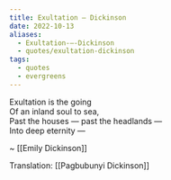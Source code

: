 ```yaml
---
title: Exultation — Dickinson
date: 2022-10-13
aliases:
  - Exultation-—-Dickinson
  - quotes/exultation-dickinson
tags:
  - quotes
  - evergreens
---
```

Exultation is the going  
Of an inland soul to sea,  
Past the houses — past the headlands —  
Into deep eternity —  

~ [[Emily Dickinson]]

Translation: [[Pagbubunyi Dickinson]]